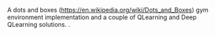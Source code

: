 A dots and boxes (https://en.wikipedia.org/wiki/Dots_and_Boxes) gym environment implementation and a couple of QLearning and Deep QLearning solutions.
. 
